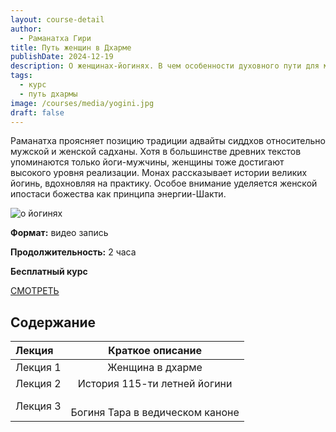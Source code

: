```yaml
---
layout: course-detail
author:
  - Раманатха Гири
title: Путь женщин в Дхарме
publishDate: 2024-12-19
description: О женщинах-йогинях. В чем особенности духовного пути для матаджи.
tags:
  - курс
  - путь дхармы
image: /courses/media/yogini.jpg
draft: false
---
```


Раманатха проясняет позицию традиции адвайты сиддхов относительно мужской и женской садханы. Хотя в большинстве древних текстов упоминаются только йоги-мужчины, женщины тоже достигают высокого уровня реализации. Монах рассказывает истории великих йогинь, вдохновляя на практику. Особое внимание уделяется женской ипостаси божества как принципа энергии-Шакти.

![о йогинях](https://import.cdn.thinkific.com/971945%2Fcustom_site_themes%2Fid%2Fe68u2g7yRhG9mzoI9lj2_woman.jpg)


**Формат:** видео запись

**Продолжительность:** 2 часа

**Бесплатный курс**

<div class="buy-link">

[СМОТРЕТЬ](https://www.dattatreya.space/enroll/3120744?et=free)
</div>

## Содержание

| Лекция   |          Краткое описание           |
| :------- | :---------------------------------: |
| Лекция 1 |          Женщина в дхарме           |
| Лекция 2 |   История 115-ти летней йогини    |
| Лекция 3 | <br>Богиня Тара в ведическом каноне |



